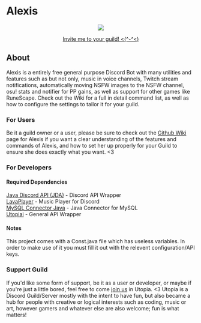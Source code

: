 # Alexis
<div align="center">
	<p><img src="https://github.com/SethX3/Alexis/blob/master/rec/alexis256.png"/></p>
	<p>
		<a href="https://discordapp.com/oauth2/authorize?client_id=230716794212581376&scope=bot&permissions=36809729">
			Invite me to your guild! <(^-^<)
		</a>
	</p>
</div>

## About
Alexis is a entirely free general purpose Discord Bot with many utilities and features such as but not only, music in voice channels, Twitch stream notifications, automatically moving NSFW images to the NSFW channel, osu! stats and notifier for PP gains, as well as support for other games like RuneScape. Check out the Wiki for a full in detail command list, as well as how to configure the settings to tailor it for your guild.

### For Users
Be it a guild owner or a user, please be sure to check out the [Github Wiki](https://github.com/SethX3/Alexis/wiki) page for Alexis if you want a clear understanding of the features and commands of Alexis, and how to set her up properly for your Guild to ensure she does exactly what you want. <3

### For Developers
#### Required Dependencies
[Java Discord API (JDA)](https://github.com/DV8FromTheWorld/JDA) - Discord API Wrapper <br>
[LavaPlayer](https://github.com/sedmelluq/lavaplayer) - Music Player for Discord <br>
[MySQL Connector Java](https://mvnrepository.com/artifact/mysql/mysql-connector-java/6.0.5) - Java Connector for MySQL <br>
[Utopiai](https://github.com/SethX3/Utopiai) - General API Wrapper

#### Notes
This project comes with a Const.java file which has useless variables. In order to make use of it you must fill it out with the relevent configuration/API keys.

### Support Guild
If you'd like some form of support, be it as a user or developer, or maybe if you're just a little bored, feel free to come [join us](https://discord.gg/hprGMaM) in Utopia. <3 Utopia is a Discord Guild/Server mostly with the intent to have fun, but also became a hub for people with creative or logical interests such as coding, music or art, however gamers and whatever else are also welcome; fun is what matters!